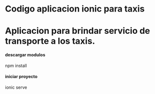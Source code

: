 # Codigo aplicacion ionic para taxis

# Aplicacion para brindar servicio de transporte a los taxis.

#### descargar modulos
npm install

#### iniciar proyecto
ionic serve
